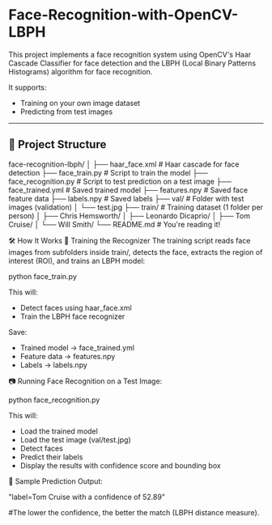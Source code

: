 # Face-Recognition-with-OpenCV-LBPH

This project implements a face recognition system using OpenCV's Haar Cascade Classifier for face detection and the LBPH (Local Binary Patterns Histograms) algorithm for face recognition.

It supports:
- Training on your own image dataset
- Predicting from test images

---

## 📁 Project Structure

face-recognition-lbph/
│
├── haar_face.xml # Haar cascade for face detection
├── face_train.py # Script to train the model
├── face_recognition.py # Script to test prediction on a test image
├── face_trained.yml # Saved trained model
├── features.npy # Saved face feature data
├── labels.npy # Saved labels
├── val/ # Folder with test images (validation)
│ └── test.jpg
├── train/ # Training dataset (1 folder per person)
│ ├── Chris Hemsworth/
│ ├── Leonardo Dicaprio/
│ ├── Tom Cruise/
│ └── Will Smith/
└── README.md # You're reading it!


🛠️ How It Works
🧪 Training the Recognizer
The training script reads face images from subfolders inside train/, detects the face, extracts the region of interest (ROI), and trains an LBPH model:

python face_train.py

This will:

- Detect faces using haar_face.xml
- Train the LBPH face recognizer

Save:

- Trained model → face_trained.yml
- Feature data → features.npy
- Labels → labels.npy

📷 Running Face Recognition on a Test Image:

python face_recognition.py

This will:

- Load the trained model
- Load the test image (val/test.jpg)
- Detect faces
- Predict their labels
- Display the results with confidence score and bounding box

🧠 Sample Prediction Output:

"label=Tom Cruise with a confidence of 52.89"

#The lower the confidence, the better the match (LBPH distance measure).

